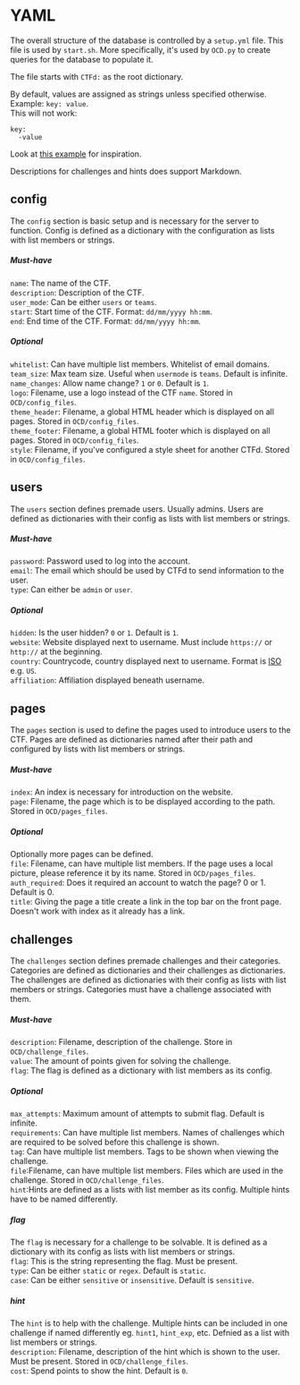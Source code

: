 # YAML
The overall structure of the database is controlled by a `setup.yml` file. This
file is used by `start.sh`. More specifically, it's used by `OCD.py` to
create queries for the database to populate it.

The file starts with `CTFd:` as the root dictionary.

By default, values are assigned as strings unless specified otherwise. Example: `key: value`.  
This will not work:   
```
key: 
  -value
```

Look at [this example](example_yaml.md) for inspiration.

Descriptions for challenges and hints does support Markdown.

## config
The `config` section is basic setup and is necessary for the server to function.
Config is defined as a dictionary with the configuration as lists with list members or strings.

##### Must-have
`name`: The name of the CTF.  
`description`: Description of the CTF.  
`user_mode`: Can be either `users` or `teams`.  
`start`: Start time of the CTF. Format: `dd/mm/yyyy hh:mm`.  
`end`: End time of the CTF. Format: `dd/mm/yyyy hh:mm`.  
  
##### Optional
`whitelist`: Can have multiple list members. Whitelist of email domains.    
`team_size`: Max team size. Useful when `usermode` is `teams`. Default is infinite.
`name_changes`: Allow name change? `1` or `0`. Default is `1`.   
`logo`: Filename, use a logo instead of the CTF `name`. Stored in `OCD/config_files`.   
`theme_header`: Filename, a global HTML header which is displayed on all pages. Stored in `OCD/config_files`.   
`theme_footer`: Filename, a global HTML footer which is displayed on all pages. Stored in `OCD/config_files`.   
`style`: Filename, if you've configured a style sheet for another CTFd. Stored in `OCD/config_files`.   


## users
The `users` section defines premade users. Usually admins. Users are defined as
dictionaries with their config as lists with list members or strings.

##### Must-have
`password`: Password used to log into the account.    
`email`: The email which should be used by CTFd to send information to the user.   
`type`: Can either be `admin` or `user`.    

##### Optional
`hidden`: Is the user hidden? `0` or `1`. Default is `1`.  
`website`: Website displayed next to username. Must include `https://` or `http://` at
the beginning.   
`country`: Countrycode, country displayed next to username. Format is [ISO](https://www.iso.org/obp/ui) e.g. `US`.   
`affiliation`: Affiliation displayed beneath username.  


## pages
The `pages` section is used to define the pages used to introduce users to the CTF.
Pages are defined as dictionaries named after their path and configured by lists 
with list members or strings. 

##### Must-have
`index`: An index is necessary for introduction on the website.   
`page`: Filename, the page which is to be displayed according to the path. Stored in `OCD/pages_files`. 

##### Optional
Optionally more pages can be defined.   
`file`: Filename, can have multiple list members. If the page uses a local picture, please reference it by its name. Stored in `OCD/pages_files`.  
`auth_required`: Does it required an account to watch the page? 0 or 1. Default is 0.  
`title`: Giving the page a title create a link in the top bar on the front page. Doesn't work with index as it already has a link.  


## challenges
The `challenges` section defines premade challenges and their categories.
Categories are defined as dictionaries and their challenges as dictionaries. The
challenges are defined as dictionaries with their config as lists with list members or strings. 
Categories must have a challenge associated with them.

##### Must-have
`description`: Filename, description of the challenge. Store in `OCD/challenge_files`.  
`value`: The amount of points given for solving the challenge.    
`flag`: The flag is defined as a dictionary with list members as its config.  

##### Optional
`max_attempts`: Maximum amount of attempts to submit flag. Default is infinite.    
`requirements`: Can have multiple list members. Names of challenges which are
required to be solved before this challenge is shown.  
`tag`: Can have multiple list members. Tags to be shown when viewing the
challenge.  
`file`:Filename, can have multiple list members. Files which are used in the challenge. Stored in `OCD/challenge_files`.  
`hint`:Hints are defined as a lists with list member as its config. Multiple
hints have to be named differently.  

##### flag
The `flag` is necessary for a challenge to be solvable. It is defined as a
dictionary with its config as lists with list members or strings.   
`flag`: This is the string representing the flag. Must be present.   
`type`: Can be either `static` or `regex`. Default is `static`.  
`case`: Can be either `sensitive` or `insensitive`. Default is `sensitive`. 

##### hint
The `hint` is to help with the challenge. Multiple hints can be included in one
challenge if named differently eg. `hint1`, `hint_exp`, etc. Defnied as a list with 
list members or strings.  
`description`: Filename, description of the hint which is shown to the user. Must be
present. Stored in `OCD/challenge_files`.   
`cost`: Spend points to show the hint. Default is `0`.  
